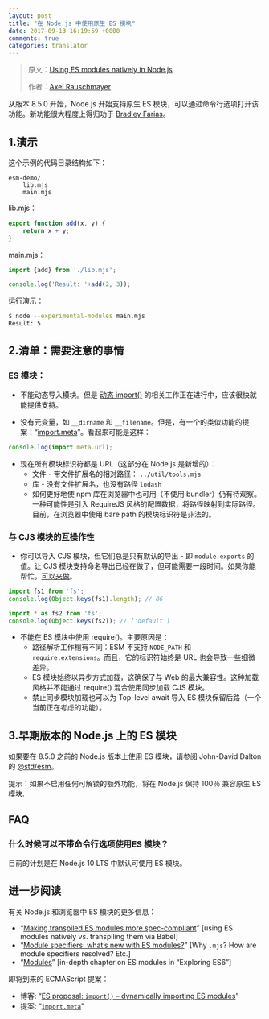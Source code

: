 ```yaml
---
layout: post
title: "在 Node.js 中使用原生 ES 模块"
date: 2017-09-13 16:19:59 +0800
comments: true
categories: translator
---
```


> 原文：[Using ES modules natively in Node.js](http://2ality.com/2017/09/native-esm-node.html)
>
> 作者：[Axel Rauschmayer](https://twitter.com/rauschma)


从版本 8.5.0 开始，Node.js 开始支持原生 ES 模块，可以通过命令行选项打开该功能。新功能很大程度上得归功于 [Bradley Farias](https://twitter.com/bradleymeck)。

## 1.演示   

这个示例的代码目录结构如下：

```
esm-demo/
    lib.mjs
    main.mjs
```

lib.mjs：

```javascript
export function add(x, y) {
    return x + y;
}
```

main.mjs：

```javascript
import {add} from './lib.mjs';

console.log('Result: '+add(2, 3));
```

运行演示：

```sh
$ node --experimental-modules main.mjs
Result: 5
```

## 2.清单：需要注意的事情   

### ES 模块：

* 不能动态导入模块。但是 [动态 import()](http://2ality.com/2017/01/import-operator.html) 的相关工作正在进行中，应该很快就能提供支持。

* 没有元变量，如 `__dirname` 和 `__filename`。但是，有一个的类似功能的提案：“[import.meta](https://github.com/tc39/proposal-import-meta)”。看起来可能是这样：

```javascript
console.log(import.meta.url);
```

* 现在所有模块标识符都是 URL（这部分在 Node.js 是新增的）：
    * 文件 - 带文件扩展名的相对路径： `../util/tools.mjs`
    * 库 - 没有文件扩展名，也没有路径 `lodash`
    * 如何更好地使 npm 库在浏览器中也可用（不使用 bundler）仍有待观察。一种可能性是引入 RequireJS 风格的配置数据，将路径映射到实际路径。目前，在浏览器中使用 bare path 的模块标识符是非法的。

### 与 CJS 模块的互操作性

* 你可以导入 CJS 模块，但它们总是只有默认的导出 - 即 `module.exports` 的值。让 CJS 模块支持命名导出已经在做了，但可能需要一段时间。如果你能帮忙，[可以来做](https://twitter.com/bradleymeck/status/906210545145184257)。

```javascript
import fs1 from 'fs';
console.log(Object.keys(fs1).length); // 86

import * as fs2 from 'fs';
console.log(Object.keys(fs2)); // ['default']
```

* 不能在 ES 模块中使用 require()。主要原因是：
    * 路径解析工作稍有不同：ESM 不支持 `NODE_PATH` 和 `require.extensions`。而且，它的标识符始终是 URL 也会导致一些细微差异。
    * ES 模块始终以异步方式加载，这确保了与 Web 的最大兼容性。这种加载风格并不能通过 require() 混合使用同步加载 CJS 模块。
    * 禁止同步模块加载也可以为 Top-level await 导入 ES 模块保留后路（一个当前正在考虑的功能）。


## 3.早期版本的 Node.js 上的 ES 模块   

如果要在 8.5.0 之前的 Node.js 版本上使用 ES 模块，请参阅 John-David Dalton 的 [@std/esm](https://github.com/standard-things/esm)。

提示：如果不启用任何可解锁的额外功能，将在 Node.js 保持 100％ 兼容原生 ES 模块.

## FAQ

### 什么时候可以不带命令行选项使用ES 模块？

目前的计划是在 Node.js 10 LTS 中默认可使用 ES 模块。

## 进一步阅读  

有关 Node.js 和浏览器中 ES 模块的更多信息：

* “[Making transpiled ES modules more spec-compliant](http://2ality.com/2017/01/babel-esm-spec-mode.html)” [using ES modules natively vs. transpiling them via Babel]
* “[Module specifiers: what’s new with ES modules?](http://2ality.com/2017/05/es-module-specifiers.html)” [Why `.mjs`? How are module specifiers resolved? Etc.]
* “[Modules](http://exploringjs.com/es6/ch_modules.html)” [in-depth chapter on ES modules in “Exploring ES6”]

即将到来的 ECMAScript 提案：

* 博客: “[ES proposal: `import()` – dynamically importing ES modules](http://2ality.com/2017/01/import-operator.html)”
* 提案: “[`import.meta`](https://github.com/tc39/proposal-import-meta)”
